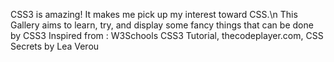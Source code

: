 CSS3 is amazing! It makes me pick up my interest toward CSS.\n
This Gallery aims to learn, try, and display some fancy things that can be done by CSS3
Inspired from : W3Schools CSS3 Tutorial, thecodeplayer.com, CSS Secrets by Lea Verou
